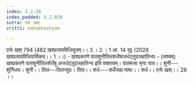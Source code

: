 ```yaml
---
index: 3.2.28
index_padded: 3.2.028
sutra: एजेः खश्
vritti: mahabhashyam

---
```

 एजेः खश् 794 (482 खश्प्रत्ययविधिसूत्रम्।। 3 । 2 । 1 आ. 14 सू) (2028 खश्प्रत्ययविधिवार्तिकम्।। 1 ।।) - खश्प्रकरणे वातशुनीतिलशर्धेष्वजधेट्तुदजहातिभ्यः - (भाष्यम्) खश्प्रकरणे वातशुनीतिलर्शर्धेषु अजधेट्तुदजहातिभ्य इति वक्तव्यम्। वातमजाः मृगाः वात।। शुनी---शुर्निधयः। शुनी।। तिल---तिलन्तुदः। तिल।। शर्ध----शर्धेजहा माषाः।। शर्ध।। एजेः खश्।। 28 ।। 
